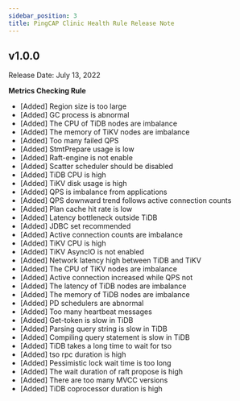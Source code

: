 ```yaml
---
sidebar_position: 3
title: PingCAP Clinic Health Rule Release Note
---
```


## v1.0.0

Release Date: July 13, 2022

**Metrics Checking Rule**

- [Added] Region size is too large
- [Added] GC process is abnormal 
- [Added] The CPU of TiDB nodes are imbalance
- [Added] The memory of TiKV nodes are imbalance
- [Added] Too many failed QPS
- [Added] StmtPrepare usage is low
- [Added] Raft-engine is not enable
- [Added] Scatter scheduler should be disabled
- [Added] TiDB CPU is high
- [Added] TiKV disk usage is high
- [Added] QPS is imbalance from applications
- [Added] QPS downward trend follows active connection counts 
- [Added] Plan cache hit rate is low
- [Added] Latency bottleneck outside TiDB 
- [Added] JDBC set recommended
- [Added] Active connection counts are imbalance
- [Added] TiKV CPU is high
- [Added] TiKV AsyncIO is not enabled
- [Added] Network latency high between TiDB and TiKV
- [Added] The CPU of TiKV nodes are imbalance
- [Added] Active connection increased while QPS not
- [Added] The latency of TiDB nodes are imbalance
- [Added] The memory of TiDB nodes are imbalance
- [Added] PD schedulers are abnormal
- [Added] Too many heartbeat messages
- [Added] Get-token is slow in TiDB
- [Added] Parsing query string is slow in TiDB
- [Added] Compiling query statement is slow in TiDB
- [Added] TiDB takes a long time to wait for tso
- [Added] tso rpc duration is high
- [Added] Pessimistic lock wait time is too long
- [Added] The wait duration of raft propose is high
- [Added] There are too many MVCC versions
- [Added] TiDB coprocessor duration is high
